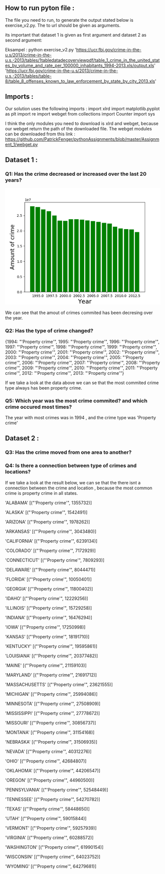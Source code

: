 ## How to run pyton file : 

The file you need to run, to generate the output stated below is exercise_v2.py.
The to url should be given as arguments.

its important that dataset 1 is given as first argument and dataset 2 as second argument: 

Eksampel : python exercise_v2.py 'https://ucr.fbi.gov/crime-in-the-u.s/2013/crime-in-the-u.s.-2013/tables/1tabledatadecoverviewpdf/table_1_crime_in_the_united_states_by_volume_and_rate_per_100000_inhabitants_1994-2013.xls/output.xls' 'https://ucr.fbi.gov/crime-in-the-u.s/2013/crime-in-the-u.s.-2013/tables/table-8/table_8_offenses_known_to_law_enforcement_by_state_by_city_2013.xls'

## Imports : 

Our solution uses the following imports : 
import xlrd
import matplotlib.pyplot as plt
import re
import webget
from collections import Counter
import sys

I think the only modules you need to download is xlrd and webget, because our webget return the path of the downloaded file.
The webget modules can be downloaded from this link : https://github.com/PatrickFenger/pythonAssignments/blob/master/Assignment_1/webget.py



## Dataset 1 :

### Q1: Has the crime decreased or increased over the last 20 years?
![alt text](https://github.com/PatrickFenger/pythonAssignments/blob/master/Assignment_1/Figure_1.png)

We can see that the amout of crimes commited has been decresing over the year.

### Q2: Has the type of crime changed? 

{1994: "'Property  crime'", 1995: "'Property  crime'", 1996: "'Property  crime'", 1997: "'Property  crime'", 1998: "'Property  crime'", 1999: "'Property  crime'", 2000: "'Property  crime'", 2001: "'Property  crime'", 2002: "'Property  crime'", 2003: "'Property  crime'", 2004: "'Property  crime'", 2005: "'Property  crime'", 2006: "'Property  crime'", 2007: "'Property  crime'", 2008: "'Property  crime'", 2009: "'Property  crime'", 2010: "'Property  crime'", 2011: "'Property  crime'", 2012: "'Property  crime'", 2013: "'Property  crime'"}

If we take a look at the data above we can se that the most commited crime type always has been property crime.

### Q5: Which year was the most crime commited? and which crime occured most times?

The year with most crimes was in  1994 , and the crime type was 'Property  crime'

## Dataset 2 :

### Q3: Has the crime moved from one area to another?

### Q4: Is there a connection between type of crimes and locations?

If we take a look at the result below, we can se that the there isnt a connection between the crime and location , because the most common crime is property crime in all states.

'ALABAMA' [("'Property crime'", 1355732)] 

'ALASKA' [("'Property crime'", 1542491)] 

'ARIZONA' [("'Property crime'", 1978262)] 

'ARKANSAS' [("'Property crime'", 3043480)] 

'CALIFORNIA' [("'Property crime'", 6239134)] 

'COLORADO' [("'Property crime'", 7172929)] 

'CONNECTICUT' [("'Property crime'", 7809293)] 

'DELAWARE' [("'Property crime'", 8044471)] 

'FLORIDA' [("'Property crime'", 10050401)] 

'GEORGIA' [("'Property crime'", 11800402)] 

'IDAHO' [("'Property crime'", 12229256)] 

'ILLINOIS' [("'Property crime'", 15729258)] 

'INDIANA' [("'Property crime'", 16476294)] 

'IOWA' [("'Property crime'", 17250998)] 

'KANSAS' [("'Property crime'", 18191710)] 

'KENTUCKY' [("'Property crime'", 19595861)] 

'LOUISIANA' [("'Property crime'", 20377482)] 

'MAINE' [("'Property crime'", 21159103)] 

'MARYLAND' [("'Property crime'", 21691712)] 

'MASSACHUSETTS' [("'Property crime'", 23621555)] 

'MICHIGAN' [("'Property crime'", 25994086)] 

'MINNESOTA' [("'Property crime'", 27508909)] 

'MISSISSIPPI' [("'Property crime'", 27778672)] 

'MISSOURI' [("'Property crime'", 30856737)] 

'MONTANA' [("'Property crime'", 31154168)] 

'NEBRASKA' [("'Property crime'", 31506935)] 

'NEVADA' [("'Property crime'", 40312276)] 

'OHIO' [("'Property crime'", 42684807)] 

'OKLAHOMA' [("'Property crime'", 44206547)] 

'OREGON' [("'Property crime'", 44960500)] 

'PENNSYLVANIA' [("'Property crime'", 52548449)] 

'TENNESSEE' [("'Property crime'", 54270782)] 

'TEXAS' [("'Property crime'", 58448650)] 

'UTAH' [("'Property crime'", 59015844)] 

'VERMONT' [("'Property crime'", 59257939)] 

'VIRGINIA' [("'Property crime'", 60288572)] 

'WASHINGTON' [("'Property crime'", 61990154)] 

'WISCONSIN' [("'Property crime'", 64023752)] 

'WYOMING' [("'Property crime'", 64279681)] 
